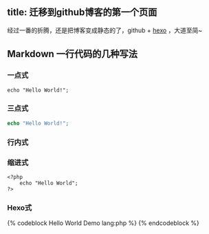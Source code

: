 title: 迁移到github博客的第一个页面
---
经过一番的折腾，还是把博客变成静态的了，github + [hexo](http://hexo.io/) ，大道至简~


## Markdown 一行代码的几种写法

### 一点式
`echo "Hello World!";`

### 三点式

``` php
echo "Hello World!";
```

### 行内式
<!--echo "Hello World!";-->

### 缩进式
	<?php
		echo "Hello World";
	?>

### Hexo式
{% codeblock Hello World Demo lang:php %}
	<?php
		echo "Hello World";
	?>
{% endcodeblock %}
